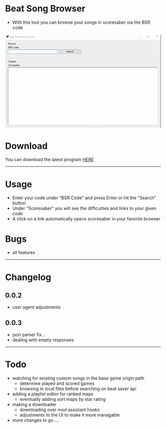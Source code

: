 # Beat Song Browser
+ With this tool you can browse your songs in scoresaber via the BSR code

![0.0.2](img/interface_0_0_2.gif)

# Download
You can download the latest program [HERE](https://github.com/LicensedCrime/Beat-Song-Browser/releases/tag/0.0.3)

___

# Usage
+ Enter your code under "BSR Code" and press Enter or hit the "Search" button
+ Under "Scoresaber" you will see the difficulties and links to your given code
+ A click on a link automatically opens scoresaber in your favorite browser

# Bugs
+ all features

___

# Changelog

## 0.0.2
+ user agent adjustments
## 0.0.3
+ json parser fix...
+ dealing with empty responses
___

# Todo
+ watching for existing custom songs in the base game origin path
  + determine played and scored games
  + browsing in local files before searching on beat saver api
+ adding a playlist editor for ranked maps
  + eventually adding sort maps by star rating
+ making a downloader
  + downloading over mod assistant hooks
  + adjustments to the UI to make it more managable
+ more changes to go ...
